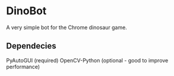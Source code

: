 # DinoBot
A very simple bot for the Chrome dinosaur game.

## Dependecies
PyAutoGUI (required)
OpenCV-Python (optional - good to improve performance)
